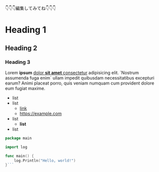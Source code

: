 👇👇👇編集してみてね👇👇👇

# Heading 1
## Heading 2
### Heading 3

Lorem **ipsum** [dolor **sit amet** consectetur](https://example.com) adipisicing elit. \`Nostrum assumenda fuga enim\` ullam impedit quibusdam necessitatibus excepturi earum? Animi placeat porro, quis veniam numquam cum provident dolore eum fugiat maxime.

- list
- list
    - [link](https://example.com)
    - <https://example.com>
- list
    - **list**
- list

```main.go
package main

import log

func main() {
	log.Println("Hello, world!")
}```
